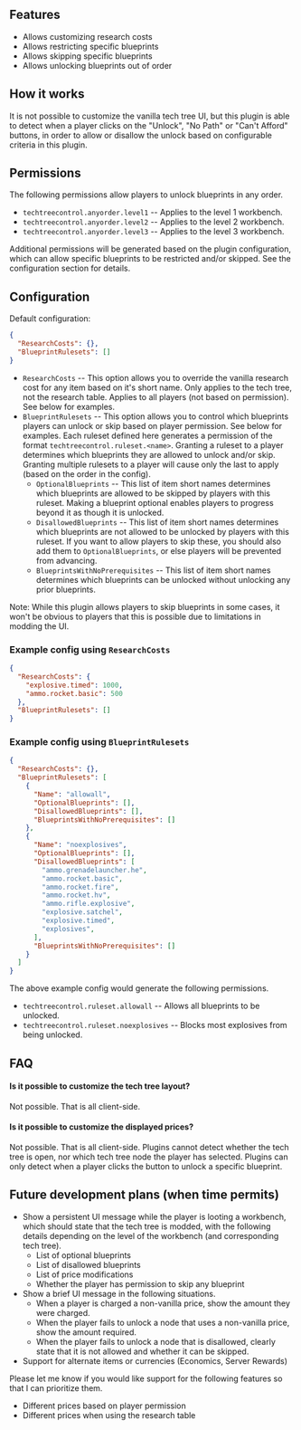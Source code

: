 ## Features

- Allows customizing research costs
- Allows restricting specific blueprints
- Allows skipping specific blueprints
- Allows unlocking blueprints out of order

## How it works

It is not possible to customize the vanilla tech tree UI, but this plugin is able to detect when a player clicks on the "Unlock", "No Path" or "Can't Afford" buttons, in order to allow or disallow the unlock based on configurable criteria in this plugin.

## Permissions

The following permissions allow players to unlock blueprints in any order.

- `techtreecontrol.anyorder.level1` -- Applies to the level 1 workbench.
- `techtreecontrol.anyorder.level2` -- Applies to the level 2 workbench.
- `techtreecontrol.anyorder.level3` -- Applies to the level 3 workbench.

Additional permissions will be generated based on the plugin configuration, which can allow specific blueprints to be restricted and/or skipped. See the configuration section for details.

## Configuration

Default configuration:

```json
{
  "ResearchCosts": {},
  "BlueprintRulesets": []
}
```

- `ResearchCosts` -- This option allows you to override the vanilla research cost for any item based on it's short name. Only applies to the tech tree, not the research table. Applies to all players (not based on permission). See below for examples.
- `BlueprintRulesets` -- This option allows you to control which blueprints players can unlock or skip based on player permission. See below for examples. Each ruleset defined here generates a permission of the format `techtreecontrol.ruleset.<name>`. Granting a ruleset to a player determines which blueprints they are allowed to unlock and/or skip. Granting multiple rulesets to a player will cause only the last to apply (based on the order in the config).
  - `OptionalBlueprints` -- This list of item short names determines which blueprints are allowed to be skipped by players with this ruleset. Making a blueprint optional enables players to progress beyond it as though it is unlocked.
  - `DisallowedBlueprints` -- This list of item short names determines which blueprints are not allowed to be unlocked by players with this ruleset. If you want to allow players to skip these, you should also add them to `OptionalBlueprints`, or else players will be prevented from advancing.
  - `BlueprintsWithNoPrerequisites` -- This list of item short names determines which blueprints can be unlocked without unlocking any prior blueprints.

Note: While this plugin allows players to skip blueprints in some cases, it won't be obvious to players that this is possible due to limitations in modding the UI.

### Example config using `ResearchCosts`

```json
{
  "ResearchCosts": {
    "explosive.timed": 1000,
    "ammo.rocket.basic": 500
  },
  "BlueprintRulesets": []
}
```

### Example config using `BlueprintRulesets`

```json
{
  "ResearchCosts": {},
  "BlueprintRulesets": [
    {
      "Name": "allowall",
      "OptionalBlueprints": [],
      "DisallowedBlueprints": [],
      "BlueprintsWithNoPrerequisites": []
    },
    {
      "Name": "noexplosives",
      "OptionalBlueprints": [],
      "DisallowedBlueprints": [
        "ammo.grenadelauncher.he",
        "ammo.rocket.basic",
        "ammo.rocket.fire",
        "ammo.rocket.hv",
        "ammo.rifle.explosive",
        "explosive.satchel",
        "explosive.timed",
        "explosives",
      ],
      "BlueprintsWithNoPrerequisites": []
    }
  ]
}
```

The above example config would generate the following permissions.
- `techtreecontrol.ruleset.allowall` -- Allows all blueprints to be unlocked.
- `techtreecontrol.ruleset.noexplosives` -- Blocks most explosives from being unlocked.

## FAQ

#### Is it possible to customize the tech tree layout?

Not possible. That is all client-side.

#### Is it possible to customize the displayed prices?

Not possible. That is all client-side. Plugins cannot detect whether the tech tree is open, nor which tech tree node the player has selected. Plugins can only detect when a player clicks the button to unlock a specific blueprint.

## Future development plans (when time permits)

- Show a persistent UI message while the player is looting a workbench, which should state that the tech tree is modded, with the following details depending on the level of the workbench (and corresponding tech tree).
  - List of optional blueprints
  - List of disallowed blueprints
  - List of price modifications
  - Whether the player has permission to skip any blueprint
- Show a brief UI message in the following situations.
  - When a player is charged a non-vanilla price, show the amount they were charged.
  - When the player fails to unlock a node that uses a non-vanilla price, show the amount required.
  - When the player fails to unlock a node that is disallowed, clearly state that it is not allowed and whether it can be skipped.
- Support for alternate items or currencies (Economics, Server Rewards)

Please let me know if you would like support for the following features so that I can prioritize them.
- Different prices based on player permission
- Different prices when using the research table
